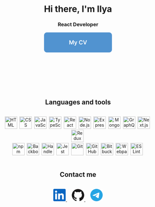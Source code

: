 <div id="header" align="center">
	<h1>Hi there, I'm Ilya</h1>
	<h3>React Developer</h3>
</div>

<div id="cv" align="center">
	<a href="https://ilya703.github.io/CV/CV.pdf" target="_blank">
		<img src="https://github.com/Ilya703/Ilya703/blob/main/buttonCV.svg" alt="CV" style="width:220px; margin-bottom:100px"/>
	</a>
</div>
<br>

<h2 align="center">Languages and tools</h2>
<br>
<div id="tools" align="center">
	<img src="https://cdn.jsdelivr.net/gh/devicons/devicon/icons/html5/html5-original.svg" title="HTML" width="40" height="40"/>&nbsp;
	<img src="https://cdn.jsdelivr.net/gh/devicons/devicon/icons/css3/css3-original.svg" title="CSS" width="40" height="40"/>&nbsp;
	<img src="https://cdn.jsdelivr.net/gh/devicons/devicon/icons/javascript/javascript-original.svg" title="JavaScript" width="40" height="40"/>&nbsp;
	<img src="https://cdn.jsdelivr.net/gh/devicons/devicon/icons/typescript/typescript-original.svg" title="TypeScript" width="40" height="40"/>&nbsp;
	<img src="https://cdn.jsdelivr.net/gh/devicons/devicon/icons/react/react-original.svg" title="React" width="40" height="40"/>&nbsp;
	<img src="https://cdn.jsdelivr.net/gh/devicons/devicon/icons/nodejs/nodejs-original.svg" title="Node.js" width="40" height="40"/>&nbsp;
	<img src="https://cdn.jsdelivr.net/gh/devicons/devicon/icons/express/express-original-wordmark.svg" title="Express.js" width="40" height="40"/>&nbsp;
	<img src="https://cdn.jsdelivr.net/gh/devicons/devicon/icons/mongodb/mongodb-original.svg" title="MongoDB" width="40" height="40"/>&nbsp;
	<img src="https://cdn.jsdelivr.net/gh/devicons/devicon/icons/graphql/graphql-plain.svg" title="GraphQl" width="40" height="40"/>&nbsp;
	<img src="https://cdn.jsdelivr.net/gh/devicons/devicon/icons/nextjs/nextjs-original.svg" title="Next.js" width="40" height="40"/>&nbsp;
	<img src="https://cdn.jsdelivr.net/gh/devicons/devicon/icons/redux/redux-original.svg" title="Redux" width="40" height="40"/>&nbsp;
	<br>
	<img src="https://cdn.jsdelivr.net/gh/devicons/devicon/icons/npm/npm-original-wordmark.svg" title="npm" width="40" height="40"/>&nbsp;
	<img src="https://cdn.jsdelivr.net/gh/devicons/devicon/icons/backbonejs/backbonejs-original.svg" title="Backbone.js" width="40" height="40"/>&nbsp;
	<img src="https://cdn.jsdelivr.net/gh/devicons/devicon/icons/handlebars/handlebars-original.svg" title="Handlebars" width="40" height="40"/>&nbsp;
	<img src="https://cdn.jsdelivr.net/gh/devicons/devicon/icons/jest/jest-plain.svg" title="Jest" width="40" height="40"/>&nbsp;
	<img src="https://cdn.jsdelivr.net/gh/devicons/devicon/icons/git/git-original.svg" title="Git" width="40" height="40"/>&nbsp;
	<img src="https://cdn.jsdelivr.net/gh/devicons/devicon/icons/github/github-original.svg" title="GitHub" width="40" height="40"/>&nbsp;
	<img src="https://cdn.jsdelivr.net/gh/devicons/devicon/icons/bitbucket/bitbucket-original.svg" title="Bitbucket" width="40" height="40"/>&nbsp;
	<img src="https://cdn.jsdelivr.net/gh/devicons/devicon/icons/webpack/webpack-original.svg" title="Webpack" width="40" height="40"/>&nbsp;
	<img src="https://cdn.jsdelivr.net/gh/devicons/devicon/icons/eslint/eslint-original.svg" title="ESLint" width="40" height="40"/>&nbsp
</div>
<br>

<h2 align="center">Contact me</h2>
<br>
<div id="socials" align="center">
	<a href="https://www.linkedin.com/in/ilya-skobelev-b81432261/" target="_blank">
		<img src="https://github.com/Ilya703/Ilya703/blob/main/linkedinIcon.svg" title="LinkedIn" alt="LinkedIn" width="40" height="40"/>
	</a>&nbsp&nbsp&nbsp
	<a href="https://github.com/Ilya703" target="_blank">
		<img src="https://github.com/Ilya703/Ilya703/blob/main/githubIcon.svg" title="GitHib" alt="Github" width="40" height="40"/>
	</a>&nbsp&nbsp&nbsp
	<a href="https://t.me/enotzef" target="_blank">
		<img src="https://github.com/Ilya703/Ilya703/blob/main/telegramIcon.svg" title="Telegram" alt="Telegram" width="40" height="40"/>
	</a>
</div>
